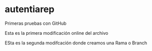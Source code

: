 # autentiarep
Primeras pruebas con GitHub

Esta es la primera modificación online del archivo

ESta es la segunda modifcación donde creamos una Rama o Branch
